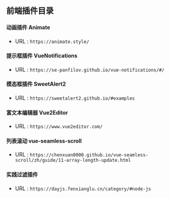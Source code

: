 ## 前端插件目录

#### 动画插件 Animate

- URL : `https://animate.style/`

#### 提示框插件 VueNotifications

- URL : `https://se-panfilov.github.io/vue-notifications/#/`

#### 模态框插件 SweetAlert2

- URL : `https://sweetalert2.github.io/#examples`

#### 富文本编辑器 Vue2Editor

- URL : `https://www.vue2editor.com/`

#### 列表滚动 vue-seamless-scroll

- URL : `https://chenxuan0000.github.io/vue-seamless-scroll/zh/guide/11-array-length-update.html`

#### 实践过滤插件

- URL : `https://dayjs.fenxianglu.cn/category/#node-js`
